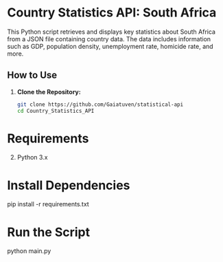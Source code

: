 # Country Statistics API: South Africa

This Python script retrieves and displays key statistics about South Africa from a JSON file containing country data. The data includes information such as GDP, population density, unemployment rate, homicide rate, and more.

## How to Use

1. **Clone the Repository:**

   ```bash
   git clone https://github.com/Gaiatuven/statistical-api
   cd Country_Statistics_API


# Requirements
2. Python 3.x

# Install Dependencies

pip install -r requirements.txt

# Run the Script 
python main.py


